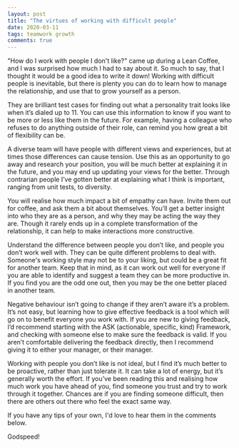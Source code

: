 ```yaml
---
layout: post
title: "The virtues of working with difficult people"
date: 2020-03-11
tags: teamwork growth
comments: true
---
```


"How do I work with people I don't like?" came up during a Lean Coffee, and I was surprised how much I had to say about it.
So much to say, that I thought it would be a good idea to write it down!
Working with difficult people is inevitable, but there is plenty you can do to learn how to manage the relationship, and use that to grow yourself as a person.

They are brilliant test cases for finding out what a personality trait looks like when it’s dialed up to 11.
You can use this information to know if you want to be more or less like them in the future.
For example, having a colleague who refuses to do anything outside of their role, can remind you how great a bit of flexibility can be.

A diverse team will have people with different views and experiences, but at times those differences can cause tension.
Use this as an opportunity to go away and research your position, you will be much better at explaining it in the future, and you may end up updating your views for the better.
Through contrarian people I’ve gotten better at explaining what I think is important, ranging from unit tests, to diversity.

You will realise how much impact a bit of empathy can have.
Invite them out for coffee, and ask them a bit about themselves.
You’ll get a better insight into who they are as a person, and why they may be acting the way they are.
Though it rarely ends up in a complete transformation of the relationship, it can help to make interactions more constructive.

Understand the difference between people you don’t like, and people you don’t work well with.
They can be quite different problems to deal with.
Someone's working style may not be to your liking, but could be a great fit for another team.
Keep that in mind, as it can work out well for everyone if you are able to identify and suggest a team they can be more productive in.
If you find you are the odd one out, then you may be the one better placed in another team.

Negative behaviour isn’t going to change if they aren’t aware it’s a problem.
It’s not easy, but learning how to give effective feedback is a tool which will go on to benefit everyone you work with.
If you are new to giving feedback, I’d recommend starting with the ASK (actionable, specific, kind) Framework, and checking with someone else to make sure the feedback is valid.
If you aren’t comfortable delivering the feedback directly, then I recommend giving it to either your manager, or their manager.

Working with people you don’t like is not ideal, but I find it’s much better to be proactive, rather than just tolerate it.
It can take a lot of energy, but it’s generally worth the effort.
If you’ve been reading this and realising how much work you have ahead of you, find someone you trust and try to work through it together.
Chances are if you are finding someone difficult, then there are others out there who feel the exact same way.

If you have any tips of your own, I'd love to hear them in the comments below.

Godspeed!
